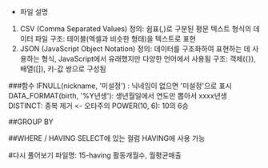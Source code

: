 - 파일 설명
1. CSV (Comma Separated Values)
정의: 쉼표(,)로 구분된 평문 텍스트 형식의 데이터 파일
구조: 테이블(엑셀과 비슷한 형태)을 텍스트로 표현
2. JSON (JavaScript Object Notation)
정의: 데이터를 구조화하여 표현하는 데 사용하는 형식, JavaScript에서 유래했지만 다양한 언어에서 사용됨
구조: 객체({}), 배열([]), 키-값 쌍으로 구성됨

###함수
IFNULL(nickname, '미설정') : 닉네임이 없으면 '미설정'으로 표시
DATA_FORMAT(birth, '%Y년생'): 생년월일에서 연도만 뽑아서 xxxx년생
DISTINCT: 중복 제거 <- 오타주의
POWER(10, 6): 10의 6승

##GROUP BY

##WHERE / HAVING
SELECT에 있는 컬럼 HAVING에 사용 가능

#다시 풀어보기
파일명: 15-having
활동개월수, 월평균매출

